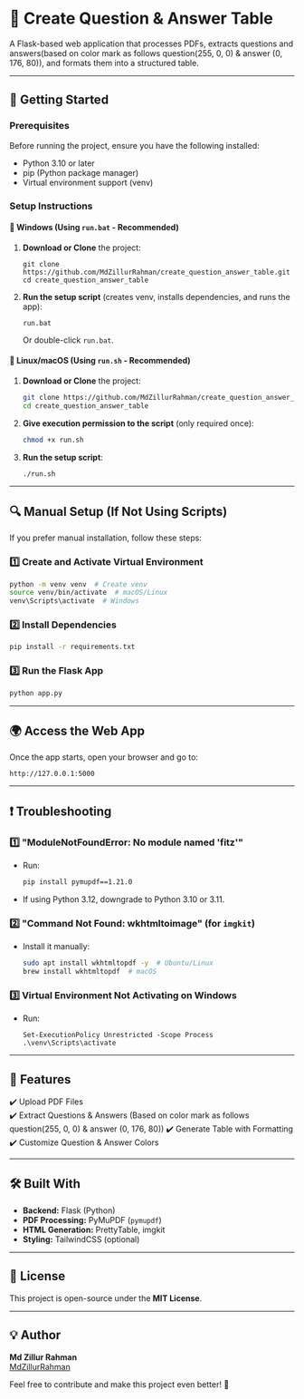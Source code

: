 # 📌 Create Question & Answer Table

A Flask-based web application that processes PDFs, extracts questions and answers(based on color mark as follows question(255, 0, 0) & answer (0, 176, 80)), and formats them into a structured table.

---

## 🚀 Getting Started

### **Prerequisites**
Before running the project, ensure you have the following installed:
- Python 3.10 or later
- pip (Python package manager)
- Virtual environment support (venv)

### **Setup Instructions**

#### **🔹 Windows (Using `run.bat` - Recommended)**
1. **Download or Clone** the project:
   ```batch
   git clone https://github.com/MdZillurRahman/create_question_answer_table.git
   cd create_question_answer_table
   ```
2. **Run the setup script** (creates venv, installs dependencies, and runs the app):
   ```batch
   run.bat
   ```
   Or double-click `run.bat`.

#### **🔹 Linux/macOS (Using `run.sh` - Recommended)**
1. **Download or Clone** the project:
   ```bash
   git clone https://github.com/MdZillurRahman/create_question_answer_table.git
   cd create_question_answer_table
   ```
2. **Give execution permission to the script** (only required once):
   ```bash
   chmod +x run.sh
   ```
3. **Run the setup script**:
   ```bash
   ./run.sh
   ```

---

## 🔍 **Manual Setup (If Not Using Scripts)**
If you prefer manual installation, follow these steps:

### **1️⃣ Create and Activate Virtual Environment**
```bash
python -m venv venv  # Create venv
source venv/bin/activate  # macOS/Linux
venv\Scripts\activate  # Windows
```

### **2️⃣ Install Dependencies**
```bash
pip install -r requirements.txt
```

### **3️⃣ Run the Flask App**
```bash
python app.py
```

---

## 🌍 Access the Web App
Once the app starts, open your browser and go to:
```
http://127.0.0.1:5000
```

---

## ❗ Troubleshooting
### **1️⃣ "ModuleNotFoundError: No module named 'fitz'"**
- Run:
  ```bash
  pip install pymupdf==1.21.0
  ```
- If using Python 3.12, downgrade to Python 3.10 or 3.11.

### **2️⃣ "Command Not Found: wkhtmltoimage" (for `imgkit`)**
- Install it manually:
  ```bash
  sudo apt install wkhtmltopdf -y  # Ubuntu/Linux
  brew install wkhtmltopdf  # macOS
  ```

### **3️⃣ Virtual Environment Not Activating on Windows**
- Run:
  ```batch
  Set-ExecutionPolicy Unrestricted -Scope Process
  .\venv\Scripts\activate
  ```

---

## 🎯 Features
✔️ Upload PDF Files  
✔️ Extract Questions & Answers (Based on color mark as follows question(255, 0, 0) & answer (0, 176, 80))
✔️ Generate Table with Formatting  
✔️ Customize Question & Answer Colors  

---

## 🛠 Built With
- **Backend:** Flask (Python)
- **PDF Processing:** PyMuPDF (`pymupdf`)
- **HTML Generation:** PrettyTable, imgkit
- **Styling:** TailwindCSS (optional)

---

## 📜 License
This project is open-source under the **MIT License**.

---

## 💡 Author
**Md Zillur Rahman**  
[MdZillurRahman](https://github.com/MdZillurRahman)  


Feel free to contribute and make this project even better! 🚀